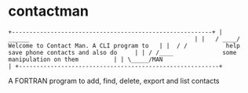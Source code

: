 # contactman
`
+---------------------------------------------------------+
|    ______                                               |
|   / ____/    Welcome to Contact Man. A CLI program to   |
|  / /           help save phone contacts and also do     |
| / /____              some manipulation on them          |
| \_____/MAN                                              |
+---------------------------------------------------------+ `

A FORTRAN program to add, find, delete, export and list contacts
